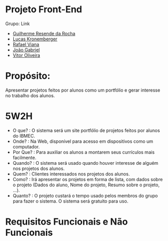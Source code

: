 # Projeto Front-End

Grupo: Link
- [Guilherme Resende da Rocha](https://github.com/Guilherme0Rocha/react-base-project)
- [Lucas Kronemberger](https://github.com/LucasKronemberger/react-base-aula)
- [Rafael Viana](https://github.com/vianaR25/react-base-project)
- [João Gabriel](https://github.com/jmeirelles02/react-base-project)
- [Vitor Oliveira](https://github.com/VitorOsouza02/react-base-project)

# Propósito:
Apresentar projetos feitos por alunos como um portfólio e gerar interesse no trabalho dos alunos.

# 5W2H

- O que? : O sistema será um site portfólio de projetos feitos por alunos do IBMEC.
- Onde? : Na Web, disponível para acesso em dispositivos como um computador.
- Por Que? : Para auxiliar os alunos a montarem seus currículos mais facilmente.
- Quando? : O sistema será usado quando houver interesse de alguém nos projetos dos alunos.
- Quem? : Clientes interessados nos projetos dos alunos.
- Como? : Irá apresentar os projetos em forma de lista, com dados sobre o projeto (Dados do aluno, Nome do projeto, Resumo sobre o projeto, ...).
- Quanto? : O projeto custará o tempo usado pelos membros do grupo para fazer o sistema. O sistema será gratuito para uso.

# Requisitos Funcionais e Não Funcionais 
